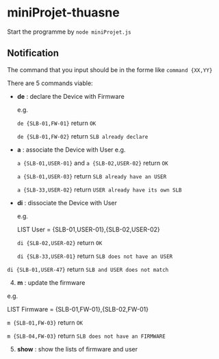 # miniProjet-thuasne
Start the programme by `node miniProjet.js`

## Notification
The command that you input should be in the forme like ```command {XX,YY}```

There are 5 commands viable:


- **de** : declare the Device with Firmware

  e.g.
  
  `de {SLB-01,FW-01}` return `OK`
  
  `de {SLB-01,FW-02}` return `SLB already declare`


- **a** : associate the Device with User
  e.g.
  
  `a {SLB-01,USER-01}` and  `a {SLB-02,USER-02}` return `OK`
  
  `a {SLB-01,USER-03}` return `SLB already have an USER`
  
  `a {SLB-33,USER-02}` return `USER already have its own SLB`

- **di** : dissociate the Device with User
  
  e.g.
  
  LIST User = {SLB-01,USER-01},{SLB-02,USER-02}
  
  `di {SLB-02,USER-02}` return `OK`
  
  `di {SLB-33,USER-01}` return `SLB does not have an USER`

`di {SLB-01,USER-47}` return `SLB and USER does not match`

4. **m** : update the firmware

e.g. 

LIST Firmware = {SLB-01,FW-01},{SLB-02,FW-01}

`m {SLB-01,FW-03}` return `OK`

`m {SLB-04,FW-03}` return `SLB does not have an FIRMWARE`

5. **show** : show the lists of firmware and user

